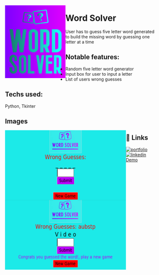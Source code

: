 <a href="url"><img src="/images/word_solver_this_one.png" align="left" height="240" width="200" ></a>

# Word Solver

User has to guess five letter word generated to build the missing word by guessing one letter at a time

## Notable features:

- Random five letter word generator
- Input box for user to input a letter
- List of users wrong guesses

## Techs used:

Python, Tkinter

## Images

<a href="url"><img src="/images/WS_new_game.png" align="left" height="230" width="400" ></a>

<a href="url"><img src="/images/WS_solved.png" align="left" height="230" width="400" ></a>

## 🔗 Links

[![portfolio](https://img.shields.io/badge/my_portfolio-000?style=for-the-badge&logo=ko-fi&logoColor=white)](https://katherinempeterson.com/)
[![linkedin](https://img.shields.io/badge/linkedin-0A66C2?style=for-the-badge&logo=linkedin&logoColor=white)](https://www.linkedin.com/in/sergio-mendoza-software-developer/)
[Demo](https://replit.com/@sergiomendozer/Word-Solver?v=1)
